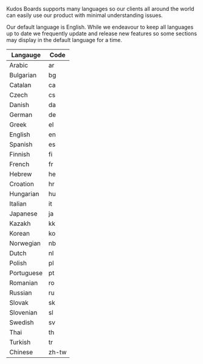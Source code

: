 Kudos Boards supports many languages so our clients all around the world can easily use our product with minimal understanding issues.

Our default language is English. While we endeavour to keep all languages up to date we frequently update and release new features so some sections may display in the default language for a time.

| Langauge   | Code  |
| ---------- | ----- |
| Arabic     | ar    |
| Bulgarian  | bg    |
| Catalan    | ca    |
| Czech      | cs    |
| Danish     | da    |
| German     | de    |
| Greek      | el    |
| English    | en    |
| Spanish    | es    |
| Finnish    | fi    |
| French     | fr    |
| Hebrew     | he    |
| Croation   | hr    |
| Hungarian  | hu    |
| Italian    | it    |
| Japanese   | ja    |
| Kazakh     | kk    |
| Korean     | ko    |
| Norwegian  | nb    |
| Dutch      | nl    |
| Polish     | pl    |
| Portuguese | pt    |
| Romanian   | ro    |
| Russian    | ru    |
| Slovak     | sk    |
| Slovenian  | sl    |
| Swedish    | sv    |
| Thai       | th    |
| Turkish    | tr    |
| Chinese    | zh-tw |